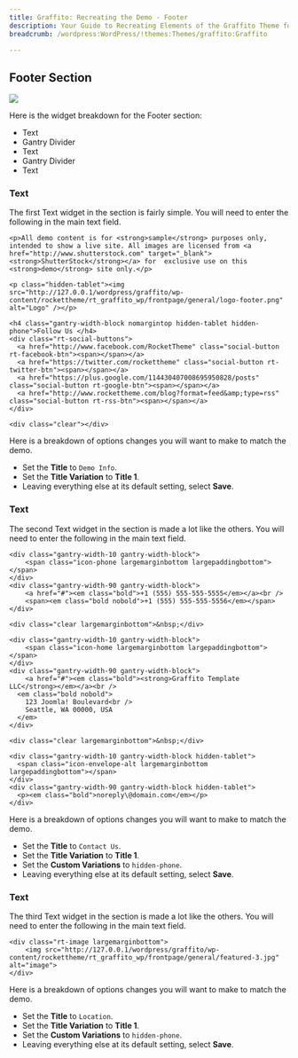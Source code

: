 ```yaml
---
title: Graffito: Recreating the Demo - Footer
description: Your Guide to Recreating Elements of the Graffito Theme for WordPress
breadcrumb: /wordpress:WordPress/!themes:Themes/graffito:Graffito

---
```


Footer Section
-----

![][demo]

Here is the widget breakdown for the Footer section:

* Text
* Gantry Divider
* Text
* Gantry Divider
* Text

### Text

The first Text widget in the section is fairly simple. You will need to enter the following in the main text field.

~~~
<p>All demo content is for <strong>sample</strong> purposes only, intended to show a live site. All images are licensed from <a href="http://www.shutterstock.com" target="_blank"><strong>ShutterStock</strong></a> for  exclusive use on this <strong>demo</strong> site only.</p>

<p class="hidden-tablet"><img src="http://127.0.0.1/wordpress/graffito/wp-content/rockettheme/rt_graffito_wp/frontpage/general/logo-footer.png" alt="Logo" /></p>

<h4 class="gantry-width-block nomargintop hidden-tablet hidden-phone">Follow Us </h4>
<div class="rt-social-buttons">
  <a href="http://www.facebook.com/RocketTheme" class="social-button rt-facebook-btn"><span></span></a>
  <a href="https://twitter.com/rockettheme" class="social-button rt-twitter-btn"><span></span></a>
  <a href="https://plus.google.com/114430407008695950828/posts" class="social-button rt-google-btn"><span></span></a>
  <a href="http://www.rockettheme.com/blog?format=feed&amp;type=rss" class="social-button rt-rss-btn"><span></span></a>
</div>

<div class="clear"></div>
~~~

Here is a breakdown of options changes you will want to make to match the demo.

* Set the **Title** to `Demo Info`.
* Set the **Title Variation** to **Title 1**.
* Leaving everything else at its default setting, select **Save**.

### Text

The second Text widget in the section is made a lot like the others. You will need to enter the following in the main text field.

~~~
<div class="gantry-width-10 gantry-width-block">
    <span class="icon-phone largemarginbottom largepaddingbottom"></span>
</div>
<div class="gantry-width-90 gantry-width-block">
    <a href="#"><em class="bold">+1 (555) 555-555-5555</em></a><br />
    <span><em class="bold nobold">+1 (555) 555-555-5556</em></span>
</div>

<div class="clear largemarginbottom">&nbsp;</div>

<div class="gantry-width-10 gantry-width-block">
    <span class="icon-home largemarginbottom largepaddingbottom"></span>
</div>
<div class="gantry-width-90 gantry-width-block">
    <a href="#"><em class="bold"><strong>Graffito Template LLC</strong></em></a><br />
  <em class="bold nobold">
    123 Joomla! Boulevard<br />
    Seattle, WA 00000, USA 
  </em>
</div>

<div class="clear largemarginbottom">&nbsp;</div>

<div class="gantry-width-10 gantry-width-block hidden-tablet">
  <span class="icon-envelope-alt largemarginbottom largepaddingbottom"></span>
</div>
<div class="gantry-width-90 gantry-width-block hidden-tablet">
  <p><em class="bold">noreply\@domain.com</em></p>
</div>

~~~

Here is a breakdown of options changes you will want to make to match the demo.

* Set the **Title** to `Contact Us`.
* Set the **Title Variation** to **Title 1**.
* Set the **Custom Variations** to `hidden-phone`.
* Leaving everything else at its default setting, select **Save**.

### Text

The third Text widget in the section is made a lot like the others. You will need to enter the following in the main text field.

~~~
<div class="rt-image largemarginbottom">
    <img src="http://127.0.0.1/wordpress/graffito/wp-content/rockettheme/rt_graffito_wp/frontpage/general/featured-3.jpg" alt="image">
</div>
~~~

Here is a breakdown of options changes you will want to make to match the demo.

* Set the **Title** to `Location`.
* Set the **Title Variation** to **Title 1**.
* Set the **Custom Variations** to `hidden-phone`.
* Leaving everything else at its default setting, select **Save**.

[demo]: assets/wp_graffito_demo_8.jpeg